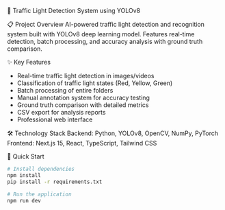  🚦 Traffic Light Detection System using YOLOv8

 📋 Project Overview
AI-powered traffic light detection and recognition system built with YOLOv8 deep learning model. Features real-time detection, batch processing, and accuracy analysis with ground truth comparison.

 ✨ Key Features
- Real-time traffic light detection in images/videos
- Classification of traffic light states (Red, Yellow, Green)
- Batch processing of entire folders
- Manual annotation system for accuracy testing
- Ground truth comparison with detailed metrics
- CSV export for analysis reports
- Professional web interface

 🛠️ Technology Stack
Backend: Python, YOLOv8, OpenCV, NumPy, PyTorch
Frontend: Next.js 15, React, TypeScript, Tailwind CSS

 🚀 Quick Start
```bash
# Install dependencies
npm install
pip install -r requirements.txt

# Run the application
npm run dev
